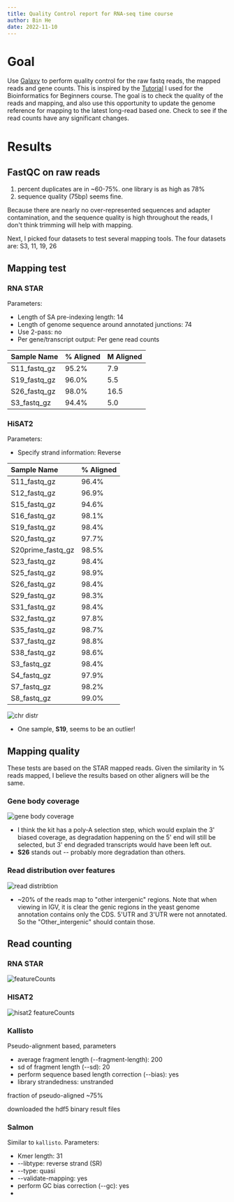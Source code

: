 ```yaml
---
title: Quality Control report for RNA-seq time course
author: Bin He
date: 2022-11-10
---
```


# Goal

Use [Galaxy](usegalaxy.org) to perform quality control for the raw fastq reads, the mapped reads and gene counts. This is inspired by the [Tutorial](https://training.galaxyproject.org/training-material/topics/transcriptomics/tutorials/ref-based/) I used for the Bioinformatics for Beginners course. The goal is to check the quality of the reads and mapping, and also use this opportunity to update the genome reference for mapping to the latest long-read based one. Check to see if the read counts have any significant changes.

# Results

## FastQC on raw reads

1. percent duplicates are in ~60-75%. one library is as high as 78%
2. sequence quality (75bp) seems fine.

Because there are nearly no over-represented sequences and adapter contamination, and the sequence quality is high throughout the reads, I don't think trimming will help with mapping.

Next, I picked four datasets to test several mapping tools. The four datasets are: S3, 11, 19, 26

## Mapping test

### RNA STAR

Parameters:

- Length of SA pre-indexing length: 14
- Length of genome sequence around annotated junctions: 74
- Use 2-pass: no
- Per gene/transcript output: Per gene read counts

| Sample Name  | % Aligned | M Aligned |
| :----------- | :-------- | :-------- |
| S11_fastq_gz | 95.2%     | 7.9       |
| S19_fastq_gz | 96.0%     | 5.5       |
| S26_fastq_gz | 98.0%     | 16.5      |
| S3_fastq_gz  | 94.4%     | 5.0       |



### HiSAT2

Parameters:

- Specify strand information: Reverse

| Sample Name       | % Aligned |
| :---------------- | :-------- |
| S11_fastq_gz      | 96.4%     |
| S12_fastq_gz      | 96.9%     |
| S15_fastq_gz      | 94.6%     |
| S16_fastq_gz      | 98.1%     |
| S19_fastq_gz      | 98.4%     |
| S20_fastq_gz      | 97.7%     |
| S20prime_fastq_gz | 98.5%     |
| S23_fastq_gz      | 98.4%     |
| S25_fastq_gz      | 98.9%     |
| S26_fastq_gz      | 98.4%     |
| S29_fastq_gz      | 98.3%     |
| S31_fastq_gz      | 98.4%     |
| S32_fastq_gz      | 97.8%     |
| S35_fastq_gz      | 98.7%     |
| S37_fastq_gz      | 98.8%     |
| S38_fastq_gz      | 98.6%     |
| S3_fastq_gz       | 98.4%     |
| S4_fastq_gz       | 97.9%     |
| S7_fastq_gz       | 98.2%     |
| S8_fastq_gz       | 99.0%     |

![chr distr](HISAT2-map-samtools-idxstats.png)

- One sample, **S19**, seems to be an outlier!

## Mapping quality

These tests are based on the STAR mapped reads. Given the similarity in % reads mapped, I believe the results based on other aligners will be the same.

### Gene body coverage

![gene body coverage](STAR-rseqc_gene_body_coverage_plot.png)

- I think the kit has a poly-A selection step, which would explain the 3' biased coverage, as degradation happening on the 5' end will still be selected, but 3' end degraded transcripts would have been left out.
- **S26** stands out -- probably more degradation than others.

### Read distribution over features

![read distribtion](STAR-rseqc_read_distribution_plot.png)

- ~20% of the reads map to "other intergenic" regions. Note that when viewing in IGV, it is clear the genic regions in the yeast genome annotation contains only the CDS. 5'UTR and 3'UTR were not annotated. So the "Other_intergenic" should contain those.

## Read counting

### RNA STAR

![featureCounts](STAR-featureCounts_assignment_plot.png)

### HISAT2

![hisat2 featureCounts](HISAT2-featureCounts_assignment_plot.png)

### Kallisto

Pseudo-alignment based, parameters

- average fragment length (--fragment-length): 200
- sd of fragment length (--sd): 20
- perform sequence based length correction (--bias): yes
- library strandedness: unstranded

fraction of pseudo-aligned ~75%

downloaded the hdf5 binary result files

### Salmon

Similar to `kallisto`. Parameters:

- Kmer length: 31
- --libtype: reverse strand (SR)
- --type: quasi
- --validate-mapping: yes
- perform GC bias correction (--gc): yes
- 
